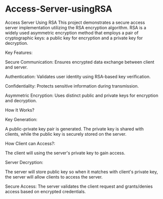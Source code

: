 # Access-Server-usingRSA

Access Server Using RSA
This project demonstrates a secure access server implementation utilizing the RSA encryption algorithm. RSA is a widely used asymmetric encryption method that employs a pair of cryptographic keys: a public key for encryption and a private key for decryption.

Key Features:

Secure Communication: Ensures encrypted data exchange between client and server.

Authentication: Validates user identity using RSA-based key verification.

Confidentiality: Protects sensitive information during transmission.

Asymmetric Encryption: Uses distinct public and private keys for encryption and decryption.

How It Works?

Key Generation:

A public-private key pair is generated.
The private key is shared with clients, while the public key is securely stored on the server.

How Client can Access?:

The client will using the server's private key to gain access.

Server Decryption:

The server will store public key so when it matches with client's private key, the server will allow clients to access the server.

Secure Access:
The server validates the client request and grants/denies access based on encrypted credentials.
